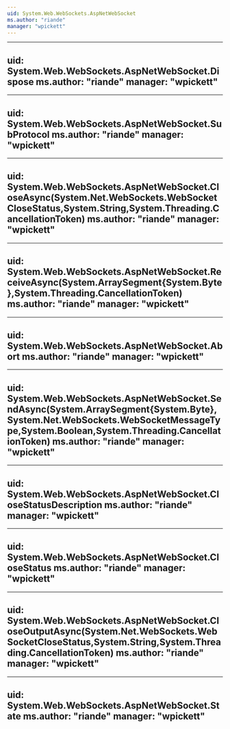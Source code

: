 ```yaml
---
uid: System.Web.WebSockets.AspNetWebSocket
ms.author: "riande"
manager: "wpickett"
---
```


---
uid: System.Web.WebSockets.AspNetWebSocket.Dispose
ms.author: "riande"
manager: "wpickett"
---

---
uid: System.Web.WebSockets.AspNetWebSocket.SubProtocol
ms.author: "riande"
manager: "wpickett"
---

---
uid: System.Web.WebSockets.AspNetWebSocket.CloseAsync(System.Net.WebSockets.WebSocketCloseStatus,System.String,System.Threading.CancellationToken)
ms.author: "riande"
manager: "wpickett"
---

---
uid: System.Web.WebSockets.AspNetWebSocket.ReceiveAsync(System.ArraySegment{System.Byte},System.Threading.CancellationToken)
ms.author: "riande"
manager: "wpickett"
---

---
uid: System.Web.WebSockets.AspNetWebSocket.Abort
ms.author: "riande"
manager: "wpickett"
---

---
uid: System.Web.WebSockets.AspNetWebSocket.SendAsync(System.ArraySegment{System.Byte},System.Net.WebSockets.WebSocketMessageType,System.Boolean,System.Threading.CancellationToken)
ms.author: "riande"
manager: "wpickett"
---

---
uid: System.Web.WebSockets.AspNetWebSocket.CloseStatusDescription
ms.author: "riande"
manager: "wpickett"
---

---
uid: System.Web.WebSockets.AspNetWebSocket.CloseStatus
ms.author: "riande"
manager: "wpickett"
---

---
uid: System.Web.WebSockets.AspNetWebSocket.CloseOutputAsync(System.Net.WebSockets.WebSocketCloseStatus,System.String,System.Threading.CancellationToken)
ms.author: "riande"
manager: "wpickett"
---

---
uid: System.Web.WebSockets.AspNetWebSocket.State
ms.author: "riande"
manager: "wpickett"
---

